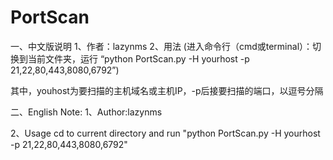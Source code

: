 # PortScan
一、中文版说明
1、作者：lazynms
2、用法
(进入命令行（cmd或terminal）：切换到当前文件夹，运行 “python PortScan.py -H yourhost -p 21,22,80,443,8080,6792”)

其中，youhost为要扫描的主机域名或主机IP，-p后接要扫描的端口，以逗号分隔

二、English Note:
1、Author:lazynms

2、Usage
cd to current directory and run "python PortScan.py -H yourhost -p 21,22,80,443,8080,6792" 

